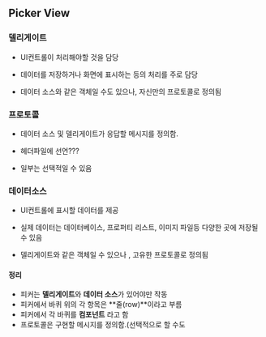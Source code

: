 ## Picker View

### 델리게이트

- UI컨트롤이 처리해야할 것을 담당

- 데이터를 저장하거나 화면에 표시하는 등의 처리를 주로 담당

- 데이터 소스와 같은 객체일 수도 있으나, 자신만의 프로토콜로 정의됨

### 프로토콜

- 데이터 소스 및 델리게이트가 응답할 메시지를 정의함.

- 헤더파일에 선언???

- 일부는 선택적일 수 있음

### 데이터소스 

- UI컨트롤에 표시할 데이터를 제공

- 실제 데이터는 데이터베이스, 프로퍼티 리스트, 이미지 파일등 다양한 곳에 저장될 수 있음

- 델리게이트와 같은 객체일 수 있으나 , 고유한 프로토콜로 정의됨



#### 정리

- 피커는 **델리게이트**와 **데이터 소스**가 있어야만 작동
- 피커에서 바퀴 위의 각 항목은 **줄(row)**이라고 부름
- 피커에서 각 바퀴를 **컴포넌트** 라고 함
- 프로토콜은 구현할 메시지를 정의함.(선택적으로 할 수도 

